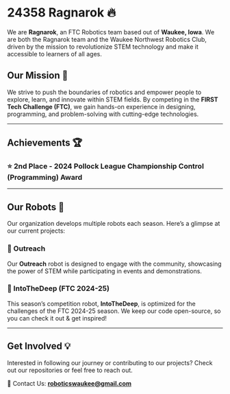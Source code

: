 # 24358 Ragnarok 🔥

We are **Ragnarok**, an FTC Robotics team based out of **Waukee, Iowa**. We are both the Ragnarok team and the Waukee Northwest Robotics Club, driven by the mission to revolutionize STEM technology and make it accessible to learners of all ages.

## Our Mission 🌟  
We strive to push the boundaries of robotics and empower people to explore, learn, and innovate within STEM fields. By competing in the **FIRST Tech Challenge (FTC)**, we gain hands-on experience in designing, programming, and problem-solving with cutting-edge technologies.

---

## Achievements 🏆  
### ⭐️ 2nd Place - **2024 Pollock League Championship** Control (Programming) Award

---

## Our Robots 🤖  
Our organization develops multiple robots each season. Here’s a glimpse at our current projects:

### 🔹 Outreach  
Our **Outreach** robot is designed to engage with the community, showcasing the power of STEM while participating in events and demonstrations.

### 🔹 IntoTheDeep (FTC 2024-25)  
This season’s competition robot, **IntoTheDeep**, is optimized for the challenges of the FTC 2024-25 season. We keep our code open-source, so you can check it out & get inspired!

---

## Get Involved 💡  
Interested in following our journey or contributing to our projects? Check out our repositories or feel free to reach out.

📧 Contact Us: **[roboticswaukee@gmail.com](mailto:roboticswaukee@gmail.com)**  
